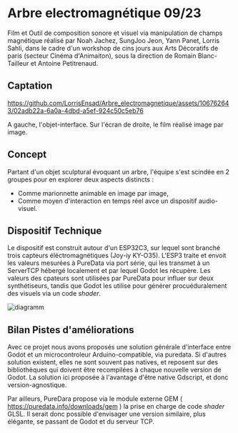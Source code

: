 # Arbre electromagnétique 09/23
Film et Outil de composition sonore et visuel via manipulation de champs magnétique réalisé par Noah Jachez, SungJoo Jeon, Yann Panet, Lorris Sahli, dans le cadre d'un workshop de cins jours aux Arts Décoratifs de paris (secteur Cinéma d'Animaiton), sous la direction de Romain Blanc-Tailleur et Antoine Petitrenaud. 


## Captation



https://github.com/LorrisEnsad/Arbre_electromagnetique/assets/106762643/02adb22a-6a0a-4dbd-a5ef-924c50c5eb76



A gauche, l'objet-interface. Sur l'écran de droite, le film réalisé image par image.

## Concept

Partant d'un objet sculptural évoquant un arbre, l'équipe s'est scindée en 2 groupes pour en explorer deux aspects distincts : 
- Comme marionnette animable en image par image,
- Comme moyen d'interaction en temps réel avce un dispositif audio-visuel. 


## Dispositif Technique 

Le dispositif est construit autour d'un ESP32C3, sur lequel sont branché trois capteurs éléctromagnétiques (Joy-iy KY-O35). L'ESP3 traite et envoit les valeurs mesurées à PureData via port série, qui les transmet à un ServerTCP hébergé localement et par lequel Godot les récupère. 
Les valeurs des cpateurs sont utilisées par PureData pour influer sur deux synthétiseurs, tandis que Godot les utilise pour générer procuéduralement des visuels via un code *shader*. 

![diagramm](https://github.com/LorrisEnsad/Arbre_electromagnetique/assets/106762643/c35a6763-b0a8-494a-ae2a-a0c2df121db0)

## Bilan Pistes d'améliorations

Avec ce projet nous avons proposés une solution générale d'interface entre Godot et un microcontroleur Arduino-compatible, via puredata. Si d'autres solution existent, elles ne sont souvent pas natives, et reposent sur des bibliothèques qui doivent être recompilées à chaque nouvelle version de Godot. La solution ici proposée à l'avantage d'être native Gdscript, et donc version-agnostique. 

Par ailleurs, PureDara propose via le module externe GEM ( https://puredata.info/downloads/gem ) la prise en charge de code *shader* GLSL. Il serait donc possible d'envisager une version similaire, plus élégante, se passant de Godot et du serveur TCP. 
